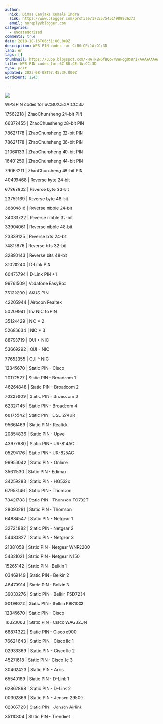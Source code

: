 ```yaml
---
author:
  nick: Dimas Lanjaka Kumala Indra
  link: https://www.blogger.com/profile/17555754514989936273
  email: noreply@blogger.com
categories:
  - uncategorized
comments: true
date: 2018-10-16T06:31:00.000Z
description: WPS PIN codes for C:B0:CE:1A:CC:3D
lang: en
tags: []
thumbnail: https://3.bp.blogspot.com/-HATkEN6fBQo/W8WFogUS8rI/AAAAAAAAAUc/3TomXf6lYEwhuMHsB47vS9pe_MispcUzwCLcBGAs/s320/download.png
title: WPS PIN codes for 6C:B0:CE:1A:CC:3D
type: post
updated: 2023-08-08T07:45:39.000Z
wordcount: 1243

---
```


![](https://3.bp.blogspot.com/-HATkEN6fBQo/W8WFogUS8rI/AAAAAAAAAUc/3TomXf6lYEwhuMHsB47vS9pe_MispcUzwCLcBGAs/s320/download.png)

WPS PIN codes for 6C:B0:CE:1A:CC:3D

  

17562218 | ZhaoChunsheng 24-bit PIN

66372455 | ZhaoChunsheng 28-bit PIN

78627178 | ZhaoChunsheng 32-bit PIN

78627178 | ZhaoChunsheng 36-bit PIN

21068133 | ZhaoChunsheng 40-bit PIN

16401259 | ZhaoChunsheng 44-bit PIN

79066211 | ZhaoChunsheng 48-bit PIN

40499468 | Reverse byte 24-bit

67863822 | Reverse byte 32-bit

23759169 | Reverse byte 48-bit

38804816 | Reverse nibble 24-bit

34033722 | Reverse nibble 32-bit

33904061 | Reverse nibble 48-bit

23339125 | Reverse bits 24-bit

74815876 | Reverse bits 32-bit

32890143 | Reverse bits 48-bit

31028240 | D-Link PIN

60475794 | D-Link PIN +1

99761509 | Vodafone EasyBox

75130299 | ASUS PIN

42205944 | Airocon Realtek

50209941 | Inv NIC to PIN

35124429 | NIC \* 2

52686634 | NIC \* 3

88793719 | OUI + NIC

53669292 | OUI - NIC

77652355 | OUI ^ NIC

12345670 | Static PIN - Cisco

20172527 | Static PIN - Broadcom 1

46264848 | Static PIN - Broadcom 2

76229909 | Static PIN - Broadcom 3

62327145 | Static PIN - Broadcom 4

68175542 | Static PIN - DSL-2740R

95661469 | Static PIN - Realtek

20854836 | Static PIN - Upvel

43977680 | Static PIN - UR-814AC

05294176 | Static PIN - UR-825AC

99956042 | Static PIN - Onlime

35611530 | Static PIN - Edimax

34259283 | Static PIN - HG532x

67958146 | Static PIN - Thomson

78421783 | Static PIN - Thomson TG782T

28090281 | Static PIN - Thomson

64884547 | Static PIN - Netgear 1

32724882 | Static PIN - Netgear 2

54480827 | Static PIN - Netgear 3

21381058 | Static PIN - Netgear WNR2200

54321021 | Static PIN - Netgear N150

15265142 | Static PIN - Belkin 1

03469149 | Static PIN - Belkin 2

46479914 | Static PIN - Belkin 3

39030276 | Static PIN - Belkin F5D7234

90196072 | Static PIN - Belkin F9K1002

12345670 | Static PIN - Cisco

16323063 | Static PIN - Cisco WAG32ON

68874322 | Static PIN - Cisco e900

76624643 | Static PIN - Cisco llc 1

02936369 | Static PIN - Cisco llc 2

45271618 | Static PIN - Cisco llc 3

30402423 | Static PIN - Arris

65540169 | Static PIN - D-Link 1

62862868 | Static PIN - D-Link 2

00302869 | Static PIN - Jensen 29500

02385723 | Static PIN - Jensen Airlink

35110804 | Static PIN - Trendnet